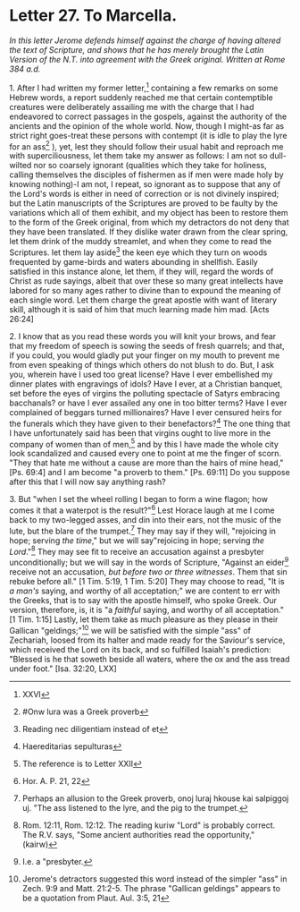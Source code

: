 <h1>Letter 27. To Marcella.</h1>

<p><i>In this letter Jerome defends himself against the charge of having altered the text of Scripture, and shows that he has merely brought the Latin Version of the N.T. into agreement with the Greek original. Written at Rome 384 a.d.</i></p>

1\. After I had written my former letter,[^P1044_223051] containing a few remarks on some Hebrew words, a report suddenly reached me that certain contemptible creatures were deliberately assailing me with the charge that I had endeavored to correct passages in the gospels, against the authority of the ancients and the opinion of the whole world. Now, though I might-as far as strict right goes-treat these persons with contempt (it is idle to play the lyre for an ass[^P1045_223478] ), yet, lest they should follow their usual habit and reproach me with superciliousness, let them take my answer as follows: I am not so dull-wilted nor so coarsely ignorant (qualities which they take for holiness, calling themselves the disciples of fishermen as if men were made holy by knowing nothing)-I am not, I repeat, so ignorant as to suppose that any of the Lord's words is either in need of correction or is not divinely inspired; but the Latin manuscripts of the Scriptures are proved to be faulty by the variations which all of them exhibit, and my object has been to restore them to the form of the Greek original, from which my detractors do not deny that they have been translated. If they dislike water drawn from the clear spring, let them drink of the muddy streamlet, and when they come to read the Scriptures. let them lay aside[^P1046_224366] the keen eye which they turn on woods frequented by game-birds and waters abounding in shellfish. Easily satisfied in this instance alone, let them, if they will, regard the words of Christ as rude sayings, albeit that over these so many great intellects have labored for so many ages rather to divine than to expound the meaning of each single word. Let them charge the great apostle with want of literary skill, although it is said of him that much learning made him mad. [Acts 26:24] 

2\. I know that as you read these words you will knit your brows, and fear that my freedom of speech is sowing the seeds of fresh quarrels; and that, if you could, you would gladly put your finger on my mouth to prevent me from even speaking of things which others do not blush to do. But, I ask you, wherein have I used too great license? Have I ever embellished my dinner plates with engravings of idols? Have I ever, at a Christian banquet, set before the eyes of virgins the polluting spectacle of Satyrs embracing bacchanals? or have I ever assailed any one in too bitter terms? Have I ever complained of beggars turned millionaires? Have I ever censured heirs for the funerals which they have given to their benefactors?[^P1049_225634] The one thing that I have unfortunately said has been that virgins ought to live more in the company of women than of men,[^P1050_225790] and by this I have made the whole city look scandalized and caused every one to point at me the finger of scorn. "They that hate me without a cause are more than the hairs of mine head," [Ps. 69:4] and I am become "a proverb to them." [Ps. 69:11] Do you suppose after this that I will now say anything rash?

3\. But "when I set the wheel rolling I began to form a wine flagon; how comes it that a waterpot is the result?"[^P1054_226268] Lest Horace laugh at me I come back to my two-legged asses, and din into their ears, not the music of the lute, but the blare of the trumpet.[^P1055_226436] They may say if they will, "rejoicing in hope; serving <I>the time</I>," but we will say"rejoicing in hope; serving <I>the Lord</I>."[^P1056_226701] They may see fit to receive an accusation against a presbyter unconditionally; but we will say in the words of Scripture, "Against an eider[^P1057_226995] receive not an accusation, <I>but before two or three witnesses</I>. Them that sin rebuke before all." [1 Tim. 5:19, 1 Tim. 5:20] They may choose to read, "It is <I>a man's</I> saying, and worthy of all acceptation;" we are content to err with the Greeks, that is to say with the apostle himself, who spoke Greek. Our version, therefore, is, it is "a <I>faithful</I> saying, and worthy of all acceptation." [1 Tim. 1:15] Lastly, let them take as much pleasure as they please in their Gallican "geldings;"[^P1060_227521] we will be satisfied with the simple "ass" of Zechariah, loosed from its halter and made ready for the Saviour's service, which received the Lord on its back, and so fulfilled Isaiah's prediction: "Blessed is he that soweth beside all waters, where the ox and the ass tread under foot." [Isa. 32:20, LXX]

[^P1044_223051]:
	XXVI

[^P1045_223478]:
	#Onw lura was a Greek proverb

[^P1046_224366]:
	Reading nec diligentiam instead of et

[^P1049_225634]:
	Haereditarias sepulturas

[^P1050_225790]:
	The reference is to Letter XXII

[^P1054_226268]:
	Hor. A. P. 21, 22

[^P1055_226436]:
	Perhaps an allusion to the Greek proverb, onoj luraj hkouse kai salpiggoj uj. "The ass listened to the lyre, and the pig to the trumpet.

[^P1056_226701]:
	Rom. 12:11, Rom. 12:12. The reading kuriw "Lord" is probably correct. The R.V. says, "Some ancient authorities read the opportunity," (kairw)

[^P1057_226995]:
	I.e. a "presbyter.

[^P1060_227521]:
	Jerome's detractors suggested this word instead of the simpler "ass" in Zech. 9:9 and Matt. 21:2-5. The phrase "Gallican geldings" appears to be a quotation from Plaut. Aul. 3:5, 21